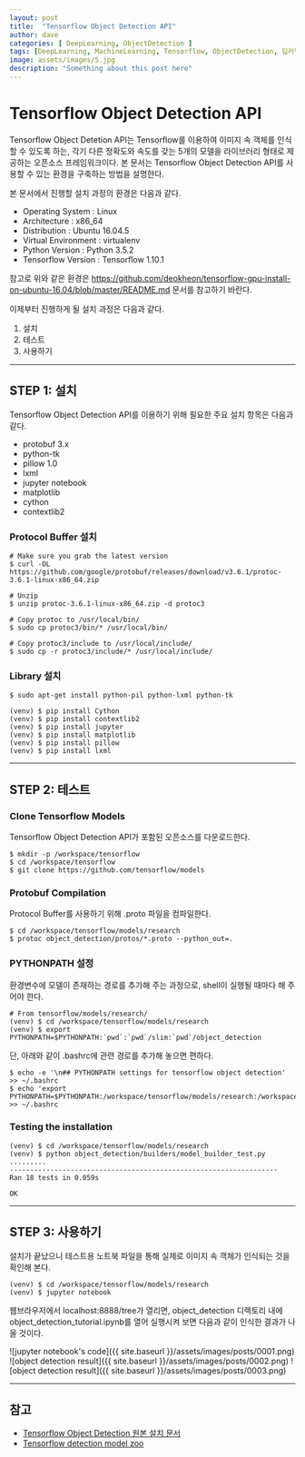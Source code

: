 ```yaml
---
layout: post
title:  "Tensorflow Object Detection API"
author: dave
categories: [ DeepLearning, ObjectDetection ]
tags: [DeepLearning, MachineLearning, Tensorflow, ObjectDetection, 딥러닝, 머신러닝, 텐서플로우, 객체인식]
image: assets/images/5.jpg
description: "Something about this post here"
---
```


# Tensorflow Object Detection API

Tensorflow Object Detetion API는 Tensorflow를 이용하여 이미지 속 객체를 인식할 수 있도록 하는, 각기 다른 정확도와 속도를 갖는 5개의 모델을 라이브러리 형태로 제공하는 오픈소스 프레임워크이다. 본 문서는 Tensorflow Object Detection API를 사용할 수 있는 환경을 구축하는 방법을 설명한다.

본 문서에서 진행할 설치 과정의 환경은 다음과 같다.

- Operating System : Linux
- Architecture : x86_64
- Distribution : Ubuntu 16.04.5
- Virtual Environment : virtualenv
- Python Version : Python 3.5.2
- Tensorflow Version : Tensorflow 1.10.1

참고로 위와 같은 환경은 https://github.com/deokheon/tensorflow-gpu-install-on-ubuntu-16.04/blob/master/README.md 문서를 참고하기 바란다.

이제부터 진행하게 될 설치 과정은 다음과 같다.

1. 설치
2. 테스트
3. 사용하기

---
## STEP 1: 설치

Tensorflow Object Detection API를 이용하기 위해 필요한 주요 설치 항목은 다음과 같다.

* protobuf 3.x
* python-tk
* pillow 1.0
* lxml
* jupyter notebook
* matplotlib
* cython
* contextlib2

### Protocol Buffer 설치

```
# Make sure you grab the latest version
$ curl -OL https://github.com/google/protobuf/releases/download/v3.6.1/protoc-3.6.1-linux-x86_64.zip

# Unzip
$ unzip protoc-3.6.1-linux-x86_64.zip -d protoc3

# Copy protoc to /usr/local/bin/
$ sudo cp protoc3/bin/* /usr/local/bin/

# Copy protoc3/include to /usr/local/include/
$ sudo cp -r protoc3/include/* /usr/local/include/
```

### Library 설치

```
$ sudo apt-get install python-pil python-lxml python-tk
```

```
(venv) $ pip install Cython
(venv) $ pip install contextlib2
(venv) $ pip install jupyter
(venv) $ pip install matplotlib
(venv) $ pip install pillow
(venv) $ pip install lxml
```

---
## STEP 2: 테스트

### Clone Tensorflow Models
Tensorflow Object Detection API가 포함된 오픈소스를 다운로드한다.

```
$ mkdir -p /workspace/tensorflow
$ cd /workspace/tensorflow
$ git clone https://github.com/tensorflow/models
```

### Protobuf Compilation
Protocol Buffer를 사용하기 위해 .proto 파일을 컴파일한다.

```
$ cd /workspace/tensorflow/models/research
$ protoc object_detection/protos/*.proto --python_out=.
```

### PYTHONPATH 설정

환경변수에 모델이 존재하는 경로를 추가해 주는 과정으로, shell이 실행될 때마다 해 주어야 한다.
```
# From tensorflow/models/research/
(venv) $ cd /workspace/tensorflow/models/research
(venv) $ export PYTHONPATH=$PYTHONPATH:`pwd`:`pwd`/slim:`pwd`/object_detection
```

단, 아래와 같이 .bashrc에 관련 경로를 추가해 놓으면 편하다. 
```
$ echo -e '\n## PYTHONPATH settings for tensorflow object detection' >> ~/.bashrc
$ echo 'export PYTHONPATH=$PYTHONPATH:/workspace/tensorflow/models/research:/workspace/tensorflow/models/research/slim:/workspace/tensorflow/models/research/object_detection' >> ~/.bashrc
```

### Testing the installation
```
(venv) $ cd /workspace/tensorflow/models/research
(venv) $ python object_detection/builders/model_builder_test.py
.........
------------------------------------------------------------------
Ran 18 tests in 0.059s

OK
```

---
## STEP 3: 사용하기
설치가 끝났으니 테스트용 노트북 파일을 통해 실제로 이미지 속 객체가 인식되는 것을 확인해 본다.

```
(venv) $ cd /workspace/tensorflow/models/research
(venv) $ jupyter notebook
```

웹브라우저에서 localhost:8888/tree가 열리면, object_detection 디렉토리 내에 object_detection_tutorial.ipynb를 열어 실행시켜 보면 다음과 같이 인식한 결과가 나올 것이다.

![jupyter notebook's code]({{ site.baseurl }}/assets/images/posts/0001.png)
![object detection result]({{ site.baseurl }}/assets/images/posts/0002.png)
![object detection result]({{ site.baseurl }}/assets/images/posts/0003.png)

---
## 참고

* [Tensorflow Object Detection 원본 설치 문서](https://github.com/tensorflow/models/blob/master/research/object_detection/g3doc/installation.md)
* [Tensorflow detection model zoo](https://github.com/tensorflow/models/blob/master/research/object_detection/g3doc/detection_model_zoo.md)




